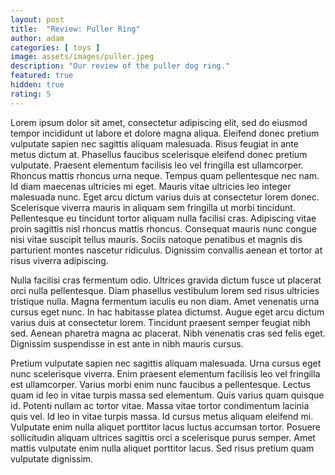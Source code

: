 ```yaml
---
layout: post
title:  "Review: Puller Ring"
author: adam
categories: [ toys ]
image: assets/images/puller.jpeg
description: "Our review of the puller dog ring."
featured: true
hidden: true
rating: 5
---
```


Lorem ipsum dolor sit amet, consectetur adipiscing elit, sed do eiusmod tempor incididunt ut labore et dolore magna aliqua. Eleifend donec pretium vulputate sapien nec sagittis aliquam malesuada. Risus feugiat in ante metus dictum at. Phasellus faucibus scelerisque eleifend donec pretium vulputate. Praesent elementum facilisis leo vel fringilla est ullamcorper. Rhoncus mattis rhoncus urna neque. Tempus quam pellentesque nec nam. Id diam maecenas ultricies mi eget. Mauris vitae ultricies leo integer malesuada nunc. Eget arcu dictum varius duis at consectetur lorem donec. Scelerisque viverra mauris in aliquam sem fringilla ut morbi tincidunt. Pellentesque eu tincidunt tortor aliquam nulla facilisi cras. Adipiscing vitae proin sagittis nisl rhoncus mattis rhoncus. Consequat mauris nunc congue nisi vitae suscipit tellus mauris. Sociis natoque penatibus et magnis dis parturient montes nascetur ridiculus. Dignissim convallis aenean et tortor at risus viverra adipiscing.

Nulla facilisi cras fermentum odio. Ultrices gravida dictum fusce ut placerat orci nulla pellentesque. Diam phasellus vestibulum lorem sed risus ultricies tristique nulla. Magna fermentum iaculis eu non diam. Amet venenatis urna cursus eget nunc. In hac habitasse platea dictumst. Augue eget arcu dictum varius duis at consectetur lorem. Tincidunt praesent semper feugiat nibh sed. Aenean pharetra magna ac placerat. Nibh venenatis cras sed felis eget. Dignissim suspendisse in est ante in nibh mauris cursus.

Pretium vulputate sapien nec sagittis aliquam malesuada. Urna cursus eget nunc scelerisque viverra. Enim praesent elementum facilisis leo vel fringilla est ullamcorper. Varius morbi enim nunc faucibus a pellentesque. Lectus quam id leo in vitae turpis massa sed elementum. Quis varius quam quisque id. Potenti nullam ac tortor vitae. Massa vitae tortor condimentum lacinia quis vel. Id leo in vitae turpis massa. Id cursus metus aliquam eleifend mi. Vulputate enim nulla aliquet porttitor lacus luctus accumsan tortor. Posuere sollicitudin aliquam ultrices sagittis orci a scelerisque purus semper. Amet mattis vulputate enim nulla aliquet porttitor lacus. Sed risus pretium quam vulputate dignissim.
